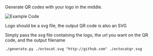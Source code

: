 Generate QR codes with your logo in the middle.

![Example Code](http://ddrboxman.github.com/QR-Code-SVG-Logo-Generator/sample.png)

Logo should be a svg file, the output QR code is also an SVG

Simply pass the svg file containing the logo, the url you want on the QR code, and the output filename

```
./generate.py ./octocat.svg "http://github.com" ./octocatqr.svg
```